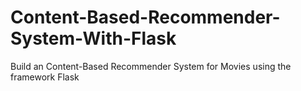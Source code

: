 # Content-Based-Recommender-System-With-Flask
Build an Content-Based Recommender System for Movies using the framework Flask
